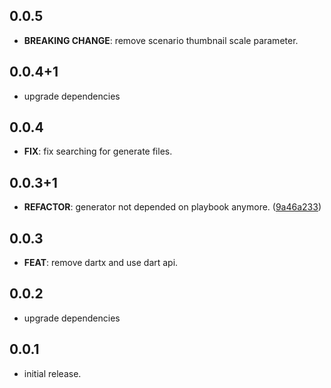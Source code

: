 ## 0.0.5

 - **BREAKING CHANGE**: remove scenario thumbnail scale parameter.

## 0.0.4+1

- upgrade dependencies

## 0.0.4

- **FIX**: fix searching for generate files.

## 0.0.3+1

- **REFACTOR**: generator not depended on playbook anymore. ([9a46a233](https://github.com/playbook-ui/playbook-flutter/commit/9a46a2335d4934158c840da39fc3743b9959fe67))

## 0.0.3

- **FEAT**: remove dartx and use dart api.

## 0.0.2

- upgrade dependencies

## 0.0.1

- initial release.
